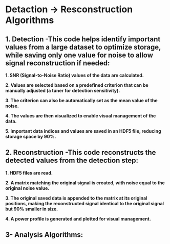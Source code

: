 # Detaction -> Resconstruction Algorithms
## 1. Detection -This code helps identify important values from a large dataset to optimize storage, while saving only one value for noise to allow signal reconstruction if needed:

  **1. SNR (Signal-to-Noise Ratio) values of the data are calculated.**

  **2. Values are selected based on a predefined criterion that can be manually adjusted (a tuner for detection sensitivity).**

  **3. The criterion can also be automatically set as the mean value of the noise.**

  **4. The values are then visualized to enable visual management of the data.**

  **5. Important data indices and values are saved in an HDF5 file, reducing storage space by 90%.**

## 2. Reconstruction -This code reconstructs the detected values from the detection step:

 **1. HDF5 files are read.**

 **2. A matrix matching the original signal is created, with noise equal to the original noise value.**

 **3. The original saved data is appended to the matrix at its original positions, making the reconstructed signal identical to the original signal but 90% smaller in size.**

 **4. A power profile is generated and plotted for visual management.**

## 3- Analysis Algorithms:
